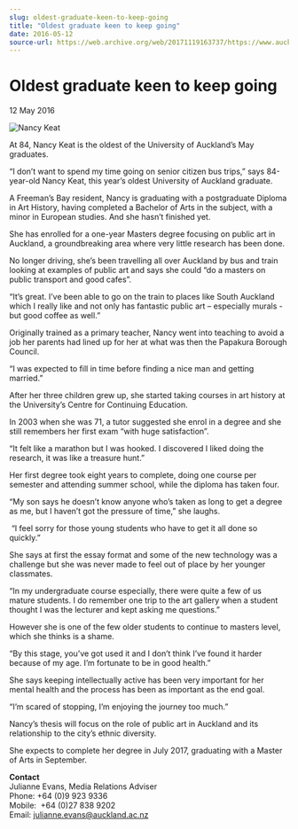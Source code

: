 ```yaml
---
slug: oldest-graduate-keen-to-keep-going
title: "Oldest graduate keen to keep going"
date: 2016-05-12
source-url: https://web.archive.org/web/20171119163737/https://www.auckland.ac.nz/en/about/news-events-and-notices/news/news-2016/05/oldest-graduate-keen-to-keep-going.html
---
```

Oldest graduate keen to keep going
==================================

12 May 2016

![Nancy Keat](https://www.auckland.ac.nz/en/about/news-events-and-notices/news/news-2016/05/oldest-graduate-keen-to-keep-going/_jcr_content/par/textimage/image.img.jpg/1463003419402.jpg "Nancy Keat")

At 84, Nancy Keat is the oldest of the University of Auckland’s May graduates.

“I don’t want to spend my time going on senior citizen bus trips,” says 84-year-old Nancy Keat, this year’s oldest University of Auckland graduate.

A Freeman’s Bay resident, Nancy is graduating with a postgraduate Diploma in Art History, having completed a Bachelor of Arts in the subject, with a minor in European studies. And she hasn’t finished yet.

She has enrolled for a one-year Masters degree focusing on public art in Auckland, a groundbreaking area where very little research has been done.

No longer driving, she’s been travelling all over Auckland by bus and train looking at examples of public art and says she could “do a masters on public transport and good cafes”.

“It’s great. I’ve been able to go on the train to places like South Auckland which I really like and not only has fantastic public art – especially murals - but good coffee as well.”

Originally trained as a primary teacher, Nancy went into teaching to avoid a job her parents had lined up for her at what was then the Papakura Borough Council.

“I was expected to fill in time before finding a nice man and getting married.”

After her three children grew up, she started taking courses in art history at the University’s Centre for Continuing Education.

In 2003 when she was 71, a tutor suggested she enrol in a degree and she still remembers her first exam “with huge satisfaction”.

“It felt like a marathon but I was hooked. I discovered I liked doing the research, it was like a treasure hunt.”

Her first degree took eight years to complete, doing one course per semester and attending summer school, while the diploma has taken four.

“My son says he doesn’t know anyone who’s taken as long to get a degree as me, but I haven’t got the pressure of time,” she laughs.

 “I feel sorry for those young students who have to get it all done so quickly.”

She says at first the essay format and some of the new technology was a challenge but she was never made to feel out of place by her younger classmates.

“In my undergraduate course especially, there were quite a few of us mature students. I do remember one trip to the art gallery when a student thought I was the lecturer and kept asking me questions.”

However she is one of the few older students to continue to masters level, which she thinks is a shame.

“By this stage, you’ve got used it and I don’t think I’ve found it harder because of my age. I’m fortunate to be in good health.”

She says keeping intellectually active has been very important for her mental health and the process has been as important as the end goal.

“I’m scared of stopping, I’m enjoying the journey too much.”

Nancy’s thesis will focus on the role of public art in Auckland and its relationship to the city’s ethnic diversity.

She expects to complete her degree in July 2017, graduating with a Master of Arts in September.

**Contact**  
Julianne Evans, Media Relations Adviser  
Phone: +64 (0)9 923 9336  
Mobile:  +64 (0)27 838 9202  
Email: [julianne.evans@auckland.ac.nz](mailto:julianne.evans@auckland.ac.nz)